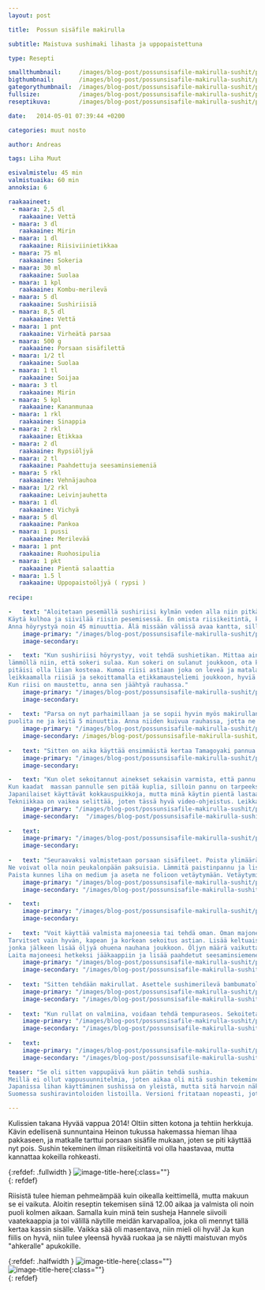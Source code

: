```yaml
---
layout: post

title:	Possun sisäfile makirulla

subtitle: Maistuva sushimaki lihasta ja uppopaistettuna

type: Resepti

smallthumbnail: 	/images/blog-post/possunsisafile-makirulla-sushit/possunsisafile-makirulla-sushit-150.jpg
bigthumbnail:		/images/blog-post/possunsisafile-makirulla-sushit/possunsisafile-makirulla-sushit-700.jpg
gategorythumbnail: 	/images/blog-post/possunsisafile-makirulla-sushit/possunsisafile-makirulla-sushit-450.jpg
fullsize: 			/images/blog-post/possunsisafile-makirulla-sushit/possunsisafile-makirulla-sushit-fullsize.jpg
reseptikuva:		/images/blog-post/possunsisafile-makirulla-sushit/possunsisafile-makirulla-sushit-blogpost-42.jpg

date:	2014-05-01 07:39:44 +0200

categories: muut nosto

author: Andreas

tags: Liha Muut

esivalmistelu: 45 min
valmistuaika: 60 min
annoksia: 6

raakaaineet:
 - maara: 2,5 dl	
   raakaaine: Vettä
 - maara: 3 dl	
   raakaaine: Mirin
 - maara: 1 dl	
   raakaaine: Riisiviinietikkaa
 - maara: 75 ml	
   raakaaine: Sokeria
 - maara: 30 ml	
   raakaaine: Suolaa
 - maara: 1 kpl	
   raakaaine: Kombu-merilevä
 - maara: 5 dl	
   raakaaine: Sushiriisiä
 - maara: 8,5 dl	
   raakaaine: Vettä
 - maara: 1 pnt	
   raakaaine: Virheätä parsaa
 - maara: 500 g	
   raakaaine: Porsaan sisäfilettä
 - maara: 1/2 tl	
   raakaaine: Suolaa
 - maara: 1 tl	
   raakaaine: Soijaa
 - maara: 3 tl	
   raakaaine: Mirin
 - maara: 5 kpl	
   raakaaine: Kananmunaa
 - maara: 1 rkl	
   raakaaine: Sinappia
 - maara: 2 rkl	
   raakaaine: Etikkaa
 - maara: 2 dl	
   raakaaine: Rypsiöljyä
 - maara: 2 tl	
   raakaaine: Paahdettuja seesaminsiemeniä
 - maara: 5 rkl	
   raakaaine: Vehnäjauhoa
 - maara: 1/2 rkl	
   raakaaine: Leivinjauhetta
 - maara: 1 dl	
   raakaaine: Vichyä
 - maara: 5 dl	
   raakaaine: Pankoa
 - maara: 1 pussi	
   raakaaine: Merilevää
 - maara: 1 pnt	
   raakaaine: Ruohosipulia
 - maara: 1 pkt	
   raakaaine: Pientä salaattia
 - maara: 1.5 l	
   raakaaine: Uppopaistoöljyä ( rypsi )
   
recipe:

-   text: "Aloitetaan pesemällä sushiriisi kylmän veden alla niin pitkään, että vesi on  kirkasta. 
Käytä kulhoa ja siivilää riisin pesemisessä. En omista riisikeitintä, koska sille ei ole tilaa. Kaapit ovat jo täynnä kaikkia muita vempaimia. Jos sinulla ei ole riisikeitintä, ota kannellinen kattila, joka on kapea ja korkea. Lisää vesi ja riisi kattilaan. Heti kun vesi kiehuu, laita levy kiinni ja aseta kansi päälle. 
Anna höyrystyä noin 45 minuuttia. Älä missään välissä avaa kantta, sillä muuten riisi ei kypsy. Tämä tekniikka on käytännössä sama mitä riisikeittimellä saadaa aikaan."
    image-primary: "/images/blog-post/possunsisafile-makirulla-sushit/possunsisafile-makirulla-sushit-blogpost-12.jpg"
    image-secondary: 

-   text: "Kun sushiriisi höyrystyy, voit tehdä sushietikan. Mittaa ainekset, vesi, etikka, mirin, sokeri ja kombu-merilevä kattilaan ja keitä miedolla 
lämmöllä niin, että sokeri sulaa. Kun sokeri on sulanut joukkoon, ota kattila pois liedeltä ja jäähdytä. Kun sushiriisi on valmista, sen ei 
pitäisi olla liian kosteaa. Kumoa riisi astiaan joka on leveä ja matala. Jos omistat oikean hangirin, käytä sitä.  Sekoittaminen tapahtuu 
leikkaamalla riisiä ja sekoittamalla etikkamausteliemi joukkoon, hyviä videoita on netissä runsaasti. 
Kun riisi on maustettu, anna sen jäähtyä rauhassa."
    image-primary: "/images/blog-post/possunsisafile-makirulla-sushit/possunsisafile-makirulla-sushit-blogpost.jpg"
    image-secondary: 
    
-   text: "Parsa on nyt parhaimillaan ja se sopii hyvin myös makirullan täytteeksi possun kanssa. Kuori parsat,
puolita ne ja keitä 5 minuuttia. Anna niiden kuivua rauhassa, jotta ne eivät vetistä sushiriisiä ja leikkaa sitten puoliksi kahtia."
    image-primary: "/images/blog-post/possunsisafile-makirulla-sushit/possunsisafile-makirulla-sushit-blogpost-23.jpg"   
    image-secondary: /images/blog-post/possunsisafile-makirulla-sushit/possunsisafile-makirulla-sushit-blogpost-34.jpg
    
-   text: "Sitten on aika käyttää ensimmäistä kertaa Tamagoyaki pannua eli japanilaista paistinpannua, joka on muotoiltu suorakulmioksi. Sillä tehdään saman nimistä Tamagoyaki-munakasta, joka on japanilainen omeletti. Pannu helpottaa tekemistä, mutta voit tehdä sen myös ilman. Tamagoyaki massaan tulee kananmuna, suola, etikka, mirin, soijaa ja rypsiöljyä paistamiseen. Sekoita kaikki ainekset lukuun ottamatta öljyä. Minulla oli soijaa, joka on valmistettu sienistä ja se on hieman paksumpaa kuin tavallinen minkä vuoksi Tamagoyakistani tuli hieman tummempaa. Teen vielä paistamisesta erillisen tekniikkavideon, joten odotahan sitä."
    image-primary: "/images/blog-post/possunsisafile-makirulla-sushit/possunsisafile-makirulla-sushit-blogpost-4.jpg" 
    image-secondary: 

-   text: "Kun olet sekoitannut ainekset sekaisin varmista, että pannu on kuuma ja lisää öljy pannulle. Massaa lisätään noin 1/2 dl per kerros. 
Kun kaadat  massan pannulle sen pitää kuplia, silloin pannu on tarpeeksi lämmin. Tekniikka menee niin, että käärit massaa kuin kääretorttua. 
Japanilaiset käyttävät kokkauspuikkoja, mutta minä käytin pientä lastaa apuna kanamunamassan kääntämisessä. 
Tekniikkaa on vaikea selittää, joten tässä hyvä video-ohjeistus. Leikkaa valmis ja jäähtynyt Tamagoyaki suikaleeksi."
    image-primary: "/images/blog-post/possunsisafile-makirulla-sushit/possunsisafile-makirulla-sushit-blogpost-5.jpg"  
    image-secondary:  "/images/blog-post/possunsisafile-makirulla-sushit/possunsisafile-makirulla-sushit-blogpost-6.jpg"  
 
-   text: 
    image-primary: "/images/blog-post/possunsisafile-makirulla-sushit/possunsisafile-makirulla-sushit-blogpost-14.jpg"  
    image-secondary:
    
-   text: "Seuraavaksi valmistetaan porsaan sisäfileet. Poista ylimääräiset kalvot fileestä, ja leikkaa siitä koko fileen pituudelta suikaleita. 
Ne voivat olla noin peukalonpään paksuisia. Lämmitä paistinpannu ja lisää hieman rypsiöljyä ja voita. Paista fileet ja lisää suola sekä pippuri. 
Paista kunnes liha on medium ja aseta ne folioon vetäytymään. Vetäytymisen jälkeen leikkaa fileet kahteen osaan."
    image-primary: "/images/blog-post/possunsisafile-makirulla-sushit/possunsisafile-makirulla-sushit-blogpost-11.jpg"  
    image-secondary: "/images/blog-post/possunsisafile-makirulla-sushit/possunsisafile-makirulla-sushit-blogpost-16.jpg"

-   text: 
    image-primary: "/images/blog-post/possunsisafile-makirulla-sushit/possunsisafile-makirulla-sushit-blogpost-21.jpg"  
    image-secondary: 
    
-   text: "Voit käyttää valmista majoneesia tai tehdä oman. Oman majoneesi tulee nopeasti sauvosekoittimella. 
Tarvitset vain hyvän, kapean ja korkean sekoitus astian. Lisää keltuaiset, sinappi ja etikka sekoitusastiaan ja sekoita sekaisin, 
jonka jälkeen lisää öljyä ohuena nauhana joukkoon. Öljyn määrä vaikuttaa kuinka paksua majoneesista tulee. Minulla meni noin 2 dl öljyä. 
Laita majoneesi hetkeksi jääkaappiin ja lisää paahdetut seesaminsiemenet kahvimyllyyn tai mortteliin ja jauha kunnes se on hienoa. Sekoita puru majoneesin sekaan ja lisää suolaa."
    image-primary: "/images/blog-post/possunsisafile-makirulla-sushit/possunsisafile-makirulla-sushit-blogpost-39.jpg"   
    image-secondary: "/images/blog-post/possunsisafile-makirulla-sushit/possunsisafile-makirulla-sushit-blogpost-40.jpg"   
    
-   text: "Sitten tehdään makirullat. Asettele sushimerilevä bambumatolle ryppypuoli ylöspäin. Kastele hieman käsiä ja aloita lisäämään riisä merilevän päälle niin että jätät kaikille reunoille noin 1 cm marginaalit ja riisiä tulee noin puolet levän pituudesta. Katso täytteiden kasaamis <a href='http://instagram.com/p/nc5SLeGJQh/' target='_black'>video</a>. Pidä kaikki raaka-aineet järjestyksessä sillä näitä joutuu jonkun aikaa rullaamaan. Kun olet saanut rullattua makit, leikkaa ne puoliksi ja lämmitä uppopaisto öljy."
    image-primary: "/images/blog-post/possunsisafile-makirulla-sushit/possunsisafile-makirulla-sushit-blogpost-24.jpg"    
    image-secondary: "/images/blog-post/possunsisafile-makirulla-sushit/possunsisafile-makirulla-sushit-blogpost-26.jpg"  
    
-   text: "Kun rullat on valmiina, voidaan tehdä tempuraseos. Sekoitetaan vehjänauhot, leivinjauho, kananmuna ja vichy sekaisin. Sekoita massa tasaiseksi ja anna heiman levähtää. Lisää jauhot ja pankot dippaus astiaan. Ota puolikas rulla ja dippaa se vehnäjauhoon sen jälkeen tempuraseokseen ja viimeiseksi pankojauhoihin. Tiputa rulla varostasti uppopaistoöljyyn ja paista kunnes pinta on kullanruskea. Tarkoitus ei ole kuin kypsentää tempurataikina. Itse tein vain muutaman paistorullan. Jos haluat tehdä kaikista rullista paistettuja, tee kolminkertainen määrä tempuraseosta."
    image-primary: "/images/blog-post/possunsisafile-makirulla-sushit/possunsisafile-makirulla-sushit-blogpost-18.jpg"    
    image-secondary: "/images/blog-post/possunsisafile-makirulla-sushit/possunsisafile-makirulla-sushit-blogpost-19.jpg" 
    
-   text:
    image-primary: "/images/blog-post/possunsisafile-makirulla-sushit/possunsisafile-makirulla-sushit-blogpost-33.jpg"    
    image-secondary: "/images/blog-post/possunsisafile-makirulla-sushit/possunsisafile-makirulla-sushit-blogpost-36.jpg"      

teaser: "Se oli sitten vappupäivä kun päätin tehdä sushia. 
Meillä ei ollut vappusuunnitelmia, joten aikaa oli mitä sushin tekeminen vaatii. 
Japanissa lihan käyttäminen sushissa on yleistä, mutta sitä harvoin näkee 
Suomessa sushiravintoloiden listoilla. Versioni fritataan nopeasti, jotta rullaan saadaan mukavaa rapeutta."  

---
```

<section>
<p>
Kulissien takana
Hyvää vappua 2014! Oltiin sitten kotona ja tehtiin herkkuja. Kävin edellisenä sunnuntaina 
Heinon tukussa hakemassa hieman lihaa pakkaseen, ja matkalle tarttui porsaan sisäfile mukaan, 
joten se piti käyttää nyt pois. Sushin tekeminen ilman riisikeitintä voi olla haastavaa, mutta kannattaa kokeilla rohkeasti.
</p>
</section>

{:refdef: .fullwidth }
![image-title-here](/images/blog-post/possunsisafile-makirulla-sushit/possunsisafile-makirulla-sushit-blogpost-9.jpg){:class=""}	
{: refdef}


<section>
<p>
Riisistä tulee hieman pehmeämpää kuin oikealla keittimellä, mutta makuun se ei vaikuta. Aloitin reseptin tekemisen siinä 12.00 aikaa ja valmista oli noin puoli kolmen aikaan. Samalla kuin minä tein susheja Hannele siivoili vaatekaappia ja toi välillä näytille meidän karvapalloa, joka oli mennyt tällä kertaa kassin sisälle. Vaikka sää oli masentava, niin mieli oli hyvä! Ja kun fiilis on hyvä, niin tulee yleensä hyvää ruokaa ja se näytti maistuvan myös "ahkeralle" apukokille.
</p>
</section>

{:refdef: .halfwidth }
![image-title-here](/images/blog-post/possunsisafile-makirulla-sushit/possunsisafile-makirulla-sushit-blogpost-27.jpg){:class=""}	
![image-title-here](/images/blog-post/possunsisafile-makirulla-sushit/possunsisafile-makirulla-sushit-blogpost-38.jpg){:class=""}	
{: refdef}